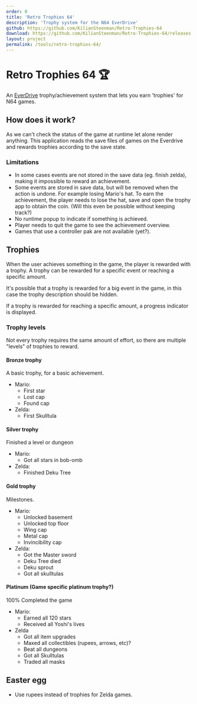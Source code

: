 ```yaml
---
order: 0
title: 'Retro Trophies 64'
description: 'Trophy system for the N64 EverDrive'
github: https://github.com/KilianSteenman/Retro-Trophies-64
download: https://github.com/KilianSteenman/Retro-Trophies-64/releases
layout: project
permalink: /tools/retro-trophies-64/
---
```


# Retro Trophies 64 🏆

An [EverDrive](https://krikzz.com/our-products/cartridges/) trophy/achievement system that lets you earn 'trophies' for N64 games.

## How does it work?

As we can't check the status of the game at runtime let alone render anything.
This application reads the save files of games on the Everdrive and rewards trophies according to the save state.

### Limitations

- In some cases events are not stored in the save data (eg. finish zelda), making it impossible to reward an achievement.
- Some events are stored in save data, but will be removed when the action is undone. For example losing Mario's hat. To earn the achievement, the player needs to lose the hat, save and open the trophy app to obtain the coin. (Will this even be possible without keeping track?)
- No runtime popup to indicate if something is achieved.
- Player needs to quit the game to see the achievement overview.
- Games that use a controller pak are not available (yet?).

## Trophies

When the user achieves something in the game, the player is rewarded with a trophy. A trophy can be rewarded for a specific event or reaching a specific amount.

It's possible that a trophy is rewarded for a big event in the game, in this case the trophy description should be hidden.

If a trophy is rewarded for reaching a specific amount, a progress indicator is displayed.

### Trophy levels
Not every trophy requires the same amount of effort, so there are multiple "levels" of trophies to reward.

#### Bronze trophy
A basic trophy, for a basic achievement.

- Mario:
    - First star
    - Lost cap
    - Found cap
- Zelda:
    - First Skulltula

#### Silver trophy
Finished a level or dungeon

- Mario:
    - Got all stars in bob-omb
- Zelda:
    - Finished Deku Tree

#### Gold trophy
Milestones.

- Mario:
    - Unlocked basement
    - Unlocked top floor
    - Wing cap
    - Metal cap
    - Invincibility cap
- Zelda:
    - Got the Master sword
    - Deku Tree died
    - Deku sprout
    - Got all skulltulas



#### Platinum (Game specific platinum trophy?)
100% Completed the game
- Mario:
    - Earned all 120 stars
    - Received all Yoshi's lives
- Zelda
    - Got all item upgrades
    - Maxed all collectibles (rupees, arrows, etc)?
    - Beat all dungeons
    - Got all Skulltulas
    - Traded all masks

## Easter egg
- Use rupees instead of trophies for Zelda games.
